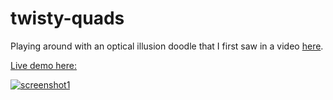 # twisty-quads
Playing around with an optical illusion doodle that I first saw in a video [here](https://youtu.be/vln7rc5WYWM?t=13m5s).

[Live demo here:](http://timhutton.github.io/twisty-quads/)

[ ![screenshot1](https://cloud.githubusercontent.com/assets/647092/14437008/317bcdc2-0017-11e6-89c0-d77cf10e9025.png) ](http://timhutton.github.io/twisty-quads/)
